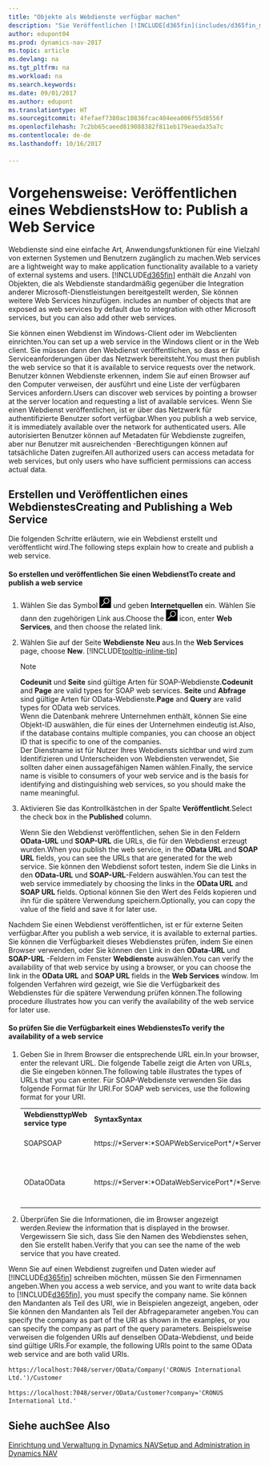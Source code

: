 ```yaml
---
title: "Objekte als Webdienste verfügbar machen"
description: "Sie Veröffentlichen [!INCLUDE[d365fin](includes/d365fin_md.md)] Objekte als Webdienste, und sind sofort im Netzwerk verfügbar."
author: edupont04
ms.prod: dynamics-nav-2017
ms.topic: article
ms.devlang: na
ms.tgt_pltfrm: na
ms.workload: na
ms.search.keywords: 
ms.date: 09/01/2017
ms.author: edupont
ms.translationtype: HT
ms.sourcegitcommit: 4fefaef7380ac10836fcac404eea006f55d8556f
ms.openlocfilehash: 7c2bb65caeed819088382f811eb179eaeda35a7c
ms.contentlocale: de-de
ms.lasthandoff: 10/16/2017

---
```

# <a name="how-to-publish-a-web-service"></a><span data-ttu-id="0924c-103">Vorgehensweise: Veröffentlichen eines Webdiensts</span><span class="sxs-lookup"><span data-stu-id="0924c-103">How to: Publish a Web Service</span></span>
<span data-ttu-id="0924c-104">Webdienste sind eine einfache Art, Anwendungsfunktionen für eine Vielzahl von externen Systemen und Benutzern zugänglich zu machen.</span><span class="sxs-lookup"><span data-stu-id="0924c-104">Web services are a lightweight way to make application functionality available to a variety of external systems and users.</span></span> [!INCLUDE[d365fin](includes/d365fin_md.md)]<span data-ttu-id="0924c-105"> enthält die Anzahl von Objekten, die als Webdienste standardmäßig gegenüber die Integration anderer Microsoft-Dienstleistungen bereitgestellt werden, Sie können weitere Web Services hinzufügen.</span><span class="sxs-lookup"><span data-stu-id="0924c-105"> includes an number of objects that are exposed as web services by default due to integration with other Microsoft services, but you can also add other web services.</span></span>  

<span data-ttu-id="0924c-106">Sie können einen Webdienst im Windows-Client oder im Webclienten einrichten.</span><span class="sxs-lookup"><span data-stu-id="0924c-106">You can set up a web service in the Windows client or in the Web client.</span></span> <span data-ttu-id="0924c-107">Sie müssen dann den Webdienst veröffentlichen, so dass er für Serviceanforderungen über das Netzwerk bereitsteht.</span><span class="sxs-lookup"><span data-stu-id="0924c-107">You must then publish the web service so that it is available to service requests over the network.</span></span> <span data-ttu-id="0924c-108">Benutzer können Webdienste erkennen, indem Sie auf einen Browser auf den Computer verweisen, der ausführt und eine Liste der verfügbaren Services anfordern.</span><span class="sxs-lookup"><span data-stu-id="0924c-108">Users can discover web services by pointing a browser at the server location and requesting a list of available services.</span></span> <span data-ttu-id="0924c-109">Wenn Sie einen Webdienst veröffentlichen, ist er über das Netzwerk für authentifizierte Benutzer sofort verfügbar.</span><span class="sxs-lookup"><span data-stu-id="0924c-109">When you publish a web service, it is immediately available over the network for authenticated users.</span></span> <span data-ttu-id="0924c-110">Alle autorisierten Benutzer können auf Metadaten für Webdienste zugreifen, aber nur Benutzer mit ausreichenden -Berechtigungen können auf tatsächliche Daten zugreifen.</span><span class="sxs-lookup"><span data-stu-id="0924c-110">All authorized users can access metadata for web services, but only users who have sufficient permissions can access actual data.</span></span>

## <a name="creating-and-publishing-a-web-service"></a><span data-ttu-id="0924c-111">Erstellen und Veröffentlichen eines Webdienstes</span><span class="sxs-lookup"><span data-stu-id="0924c-111">Creating and Publishing a Web Service</span></span>  
 <span data-ttu-id="0924c-112">Die folgenden Schritte erläutern, wie ein Webdienst erstellt und veröffentlicht wird.</span><span class="sxs-lookup"><span data-stu-id="0924c-112">The following steps explain how to create and publish a web service.</span></span>  

#### <a name="to-create-and-publish-a-web-service"></a><span data-ttu-id="0924c-113">So erstellen und veröffentlichen Sie einen Webdienst</span><span class="sxs-lookup"><span data-stu-id="0924c-113">To create and publish a web service</span></span>  

1.  <span data-ttu-id="0924c-114">Wählen Sie das Symbol ![Nach Seite oder Bericht](media/ui-search/search_small.png "Nach Seite oder Bericht suche") und geben **Internetquellen** ein. Wählen Sie dann den zugehörigen Link aus.</span><span class="sxs-lookup"><span data-stu-id="0924c-114">Choose the ![Search for Page or Report](media/ui-search/search_small.png "Search for Page or Report icon") icon, enter **Web Services**, and then choose the related link.</span></span>  

2.  <span data-ttu-id="0924c-115">Wählen Sie auf der Seite **Webdienste** **Neu** aus.</span><span class="sxs-lookup"><span data-stu-id="0924c-115">In the **Web Services** page, choose **New**.</span></span> [!INCLUDE[tooltip-inline-tip](includes/tooltip-inline-tip_md.md)]  

    > [!NOTE]  
    >  <span data-ttu-id="0924c-116">**Codeunit** und **Seite** sind gültige Arten für SOAP-Webdienste.</span><span class="sxs-lookup"><span data-stu-id="0924c-116">**Codeunit** and **Page** are valid types for SOAP web services.</span></span> <span data-ttu-id="0924c-117">**Seite** und **Abfrage** sind gültige Arten für OData-Webdienste.</span><span class="sxs-lookup"><span data-stu-id="0924c-117">**Page** and **Query** are valid types for OData web services.</span></span>  
    <span data-ttu-id="0924c-118">Wenn die Datenbank mehrere Unternehmen enthält, können Sie eine Objekt-ID auswählen, die für eines der Unternehmen eindeutig ist.</span><span class="sxs-lookup"><span data-stu-id="0924c-118">Also, if the database contains multiple companies, you can choose an object ID that is specific to one of the companies.</span></span>  
    <span data-ttu-id="0924c-119">Der Dienstname ist für Nutzer Ihres Webdiensts sichtbar und wird zum Identifizieren und Unterscheiden von Webdiensten verwendet, Sie sollten daher einen aussagefähigen Namen wählen.</span><span class="sxs-lookup"><span data-stu-id="0924c-119">Finally, the service name is visible to consumers of your web service and is the basis for identifying and distinguishing web services, so you should make the name meaningful.</span></span>

3.  <span data-ttu-id="0924c-120">Aktivieren Sie das Kontrollkästchen in der Spalte **Veröffentlicht**.</span><span class="sxs-lookup"><span data-stu-id="0924c-120">Select the check box in the **Published** column.</span></span>  

     <span data-ttu-id="0924c-121">Wenn Sie den Webdienst veröffentlichen, sehen Sie in den Feldern **OData-URL** und **SOAP-URL** die URLs, die für den Webdienst erzeugt wurden.</span><span class="sxs-lookup"><span data-stu-id="0924c-121">When you publish the web service, in the **OData URL** and **SOAP URL** fields, you can see the URLs that are generated for the web service.</span></span> <span data-ttu-id="0924c-122">Sie können den Webdienst sofort testen, indem Sie die Links in den **OData-URL** und **SOAP-URL**-Feldern auswählen.</span><span class="sxs-lookup"><span data-stu-id="0924c-122">You can test the web service immediately by choosing the links in the **OData URL** and **SOAP URL** fields.</span></span> <span data-ttu-id="0924c-123">Optional können Sie den Wert des Felds kopieren und ihn für die spätere Verwendung speichern.</span><span class="sxs-lookup"><span data-stu-id="0924c-123">Optionally, you can copy the value of the field and save it for later use.</span></span>  

<span data-ttu-id="0924c-124">Nachdem Sie einen Webdienst veröffentlichen, ist er für externe Seiten verfügbar.</span><span class="sxs-lookup"><span data-stu-id="0924c-124">After you publish a web service, it is available to external parties.</span></span> <span data-ttu-id="0924c-125">Sie können die Verfügbarkeit dieses Webdienstes prüfen, indem Sie einen Browser verwenden, oder Sie können den Link in den **OData-URL** und **SOAP-URL** -Feldern im Fenster **Webdienste** auswählen.</span><span class="sxs-lookup"><span data-stu-id="0924c-125">You can verify the availability of that web service by using a browser, or you can choose the link in the **OData URL** and **SOAP URL** fields in the **Web Services** window.</span></span> <span data-ttu-id="0924c-126">Im folgenden Verfahren wird gezeigt, wie Sie die Verfügbarkeit des Webdienstes für die spätere Verwendung prüfen können.</span><span class="sxs-lookup"><span data-stu-id="0924c-126">The following procedure illustrates how you can verify the availability of the web service for later use.</span></span>  

#### <a name="to-verify-the-availability-of-a-web-service"></a><span data-ttu-id="0924c-127">So prüfen Sie die Verfügbarkeit eines Webdienstes</span><span class="sxs-lookup"><span data-stu-id="0924c-127">To verify the availability of a web service</span></span>  

1.  <span data-ttu-id="0924c-128">Geben Sie in Ihrem Browser die entsprechende URL ein.</span><span class="sxs-lookup"><span data-stu-id="0924c-128">In your browser, enter the relevant URL.</span></span> <span data-ttu-id="0924c-129">Die folgende Tabelle zeigt die Arten von URLs, die Sie eingeben können.</span><span class="sxs-lookup"><span data-stu-id="0924c-129">The following table illustrates the types of URLs that you can enter.</span></span> <span data-ttu-id="0924c-130">Für SOAP-Webdienste verwenden Sie das folgende Format für Ihr URI.</span><span class="sxs-lookup"><span data-stu-id="0924c-130">For SOAP web services, use the following format for your URI.</span></span>  

    <table>
    <tr>
    <th><span data-ttu-id="0924c-131">Webdiensttyp</span><span class="sxs-lookup"><span data-stu-id="0924c-131">Web service type</span></span></th>
    <th><span data-ttu-id="0924c-132">Syntax</span><span class="sxs-lookup"><span data-stu-id="0924c-132">Syntax</span></span></th>
    <th><span data-ttu-id="0924c-133">Beispiel</span><span class="sxs-lookup"><span data-stu-id="0924c-133">Example</span></span></th>
    </tr>
    <tr>
    <td><span data-ttu-id="0924c-134">SOAP</span><span class="sxs-lookup"><span data-stu-id="0924c-134">SOAP</span></span></td>
    <td><span data-ttu-id="0924c-135">https://*Server*:*SOAPWebServicePort*/*ServerInstance*/WS/*CompanyName*/salesDocuments/</span><span class="sxs-lookup"><span data-stu-id="0924c-135">https://*Server*:*SOAPWebServicePort*/*ServerInstance*/WS/*CompanyName*/salesDocuments/</span></span></td>
    <td><span data-ttu-id="0924c-136">https://mycompany.financials.dynamics.com:7047/MS/WS/MyCompany/Page/salesDocuments?tenant=mycompany.financials.dynamics.com</span><span class="sxs-lookup"><span data-stu-id="0924c-136">https://mycompany.financials.dynamics.com:7047/MS/WS/MyCompany/Page/salesDocuments?tenant=mycompany.financials.dynamics.com</span></span></td>
    </tr>
    <tr>
    <td><span data-ttu-id="0924c-137">OData</span><span class="sxs-lookup"><span data-stu-id="0924c-137">OData</span></span></td>
    <td><span data-ttu-id="0924c-138">https://*Server*:*ODataWebServicePort*/*ServerInstance*/OData/Company('*CompanyName*')</span><span class="sxs-lookup"><span data-stu-id="0924c-138">https://*Server*:*ODataWebServicePort*/*ServerInstance*/OData/Company('*CompanyName*')</span></span></td>
    <td><span data-ttu-id="0924c-139">https://MyCompany.financials.dynamics.com:7048/MS/OData/Company('MyCompany')/salesDocuments?tenant=MyCompany.financials.dynamics.com</span><span class="sxs-lookup"><span data-stu-id="0924c-139">https://MyCompany.financials.dynamics.com:7048/MS/OData/Company('MyCompany')/salesDocuments?tenant=MyCompany.financials.dynamics.com</span></span>

         The company name is case-sensitive.</td>
    </tr>
    </table>

2.  <span data-ttu-id="0924c-140">Überprüfen Sie die Informationen, die im Browser angezeigt werden.</span><span class="sxs-lookup"><span data-stu-id="0924c-140">Review the information that is displayed in the browser.</span></span> <span data-ttu-id="0924c-141">Vergewissern Sie sich, dass Sie den Namen des Webdienstes sehen, den Sie erstellt haben.</span><span class="sxs-lookup"><span data-stu-id="0924c-141">Verify that you can see the name of the web service that you have created.</span></span>  

 <span data-ttu-id="0924c-142">Wenn Sie auf einen Webdienst zugreifen und Daten wieder auf [!INCLUDE[d365fin](includes/d365fin_md.md)] schreiben möchten, müssen Sie den Firmennamen angeben.</span><span class="sxs-lookup"><span data-stu-id="0924c-142">When you access a web service, and you want to write data back to [!INCLUDE[d365fin](includes/d365fin_md.md)], you must specify the company name.</span></span> <span data-ttu-id="0924c-143">Sie können den Mandanten als Teil des URI, wie in Beispielen angezeigt, angeben, oder Sie können den Mandanten als Teil der Abfrageparameter angeben.</span><span class="sxs-lookup"><span data-stu-id="0924c-143">You can specify the company as part of the URI as shown in the examples, or you can specify the company as part of the query parameters.</span></span> <span data-ttu-id="0924c-144">Beispielsweise verweisen die folgenden URIs auf denselben OData-Webdienst, und beide sind gültige URIs.</span><span class="sxs-lookup"><span data-stu-id="0924c-144">For example, the following URIs point to the same OData web service and are both valid URIs.</span></span>  

```  
https://localhost:7048/server/OData/Company('CRONUS International Ltd.')/Customer  
```  

```  
https://localhost:7048/server/OData/Customer?company='CRONUS International Ltd.'  
```  

## <a name="see-also"></a><span data-ttu-id="0924c-145">Siehe auch</span><span class="sxs-lookup"><span data-stu-id="0924c-145">See Also</span></span>  
[<span data-ttu-id="0924c-146">Einrichtung und Verwaltung in Dynamics NAV</span><span class="sxs-lookup"><span data-stu-id="0924c-146">Setup and Administration in Dynamics NAV</span></span>](admin-setup-and-administration.md)  


